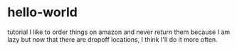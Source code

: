 # hello-world
tutorial
I like to order things on amazon and never return them because I am lazy but now that there are dropoff locations, I think I'll do it more often.
